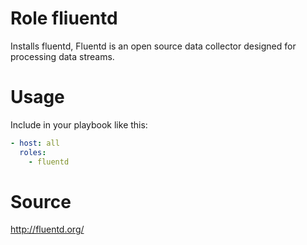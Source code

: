 # Role fliuentd

Installs fluentd, Fluentd is an open source data collector designed for processing data streams.

# Usage

Include in your playbook like this:

```yaml
- host: all
  roles:
    - fluentd
```

# Source

 http://fluentd.org/